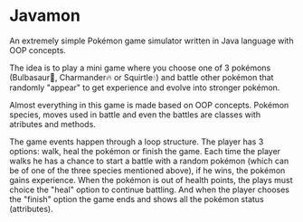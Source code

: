 # Javamon
 An extremely simple Pokémon game simulator written in Java language with OOP concepts.

The idea is to play a mini game where you choose one of 3 pokémons (Bulbasaur🍃, Charmander🔥 or Squirtle💧) and battle other pokémon that randomly "appear" to get experience and evolve into stronger pokémon.

Almost everything in this game is made based on OOP concepts. Pokémon species, moves used in battle and even the battles are classes with atributes and methods.

The game events happen through a loop structure. The player has 3 options: walk, heal the pokémon or finish the game. Each time the player walks he has a chance to start a battle with a random pokémon (which can be of one of the three species mentioned above), if he wins, the pokémon gains experience. When the pokémon is out of health points, the plays must choice the "heal" option to continue battling. And when the player chooses the "finish" option the game ends and shows all the pokémon status (attributes).
